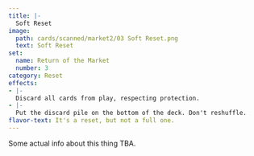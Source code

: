```yaml
---
title: |-
  Soft Reset
image: 
  path: cards/scanned/market2/03 Soft Reset.png
  text: Soft Reset
set:
  name: Return of the Market
  number: 3
category: Reset
effects: 
- |-
  Discard all cards from play, respecting protection.
- |-
  Put the discard pile on the bottom of the deck. Don't reshuffle.
flavor-text: It's a reset, but not a full one.
---
```

Some actual info about this thing TBA.
